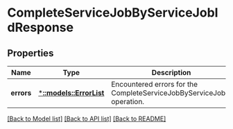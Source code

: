 # CompleteServiceJobByServiceJobIdResponse

## Properties
Name | Type | Description | Notes
------------ | ------------- | ------------- | -------------
**errors** | [***::models::ErrorList**](ErrorList.md) | Encountered errors for the CompleteServiceJobByServiceJobId operation. | [optional] [default to null]

[[Back to Model list]](../README.md#documentation-for-models) [[Back to API list]](../README.md#documentation-for-api-endpoints) [[Back to README]](../README.md)


